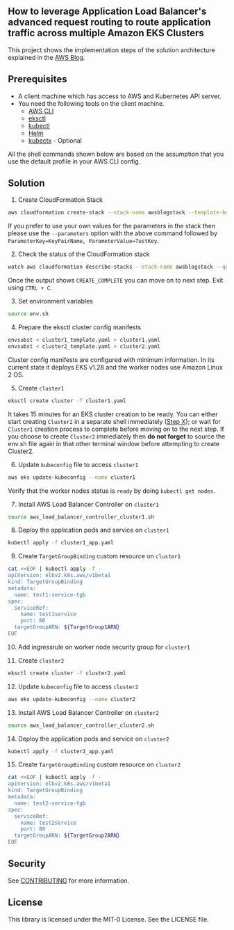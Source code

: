 ## How to leverage Application Load Balancer's advanced request routing to route application traffic across multiple Amazon EKS Clusters

This project shows the implementation steps of the solution architecture explained in the [AWS Blog]().

## Prerequisites

- A client machine which has access to AWS and Kubernetes API server.
- You need the following tools on the client machine.
	- [AWS CLI](https://docs.aws.amazon.com/cli/latest/userguide/cli-chap-install.html)
   	- [eksctl](https://eksctl.io/installation/)
  	- [kubectl](https://docs.aws.amazon.com/eks/latest/userguide/install-kubectl.html)
  	- [Helm](https://helm.sh/docs/intro/install/)
  	- [kubectx](https://github.com/ahmetb/kubectx) - Optional

All the shell commands shown below are based on the assumption that you use the default profile in your AWS CLI config.

## Solution

1. Create CloudFormation Stack

```bash
aws cloudformation create-stack --stack-name awsblogstack --template-body file://cfn.yaml
```

If you prefer to use your own values for the parameters in the stack then please use the `--parameters` option with the above command followed by `ParameterKey=KeyPairName, ParameterValue=TestKey`.

2. Check the status of the CloudFormation stack

```bash
watch aws cloudformation describe-stacks --stack-name awsblogstack --query "Stacks[0].StackStatus" --output text
```

Once the output shows `CREATE_COMPLETE` you can move on to next step. Exit using `CTRL + C`. 

3. Set environment variables

```bash
source env.sh
```

4. Prepare the eksctl cluster config manifests

```bash
envsubst < cluster1_template.yaml > cluster1.yaml
envsubst < cluster2_template.yaml > cluster2.yaml
```

Cluster config manifests are configured with minimum information. In its current state it deploys EKS v1.28 and the worker nodes use Amazon Linux 2 OS.

5. Create `cluster1`

```bash
eksctl create cluster -f cluster1.yaml
```

It takes 15 minutes for an EKS cluster creation to be ready. You can either start creating `Cluster2` in a separate shell immediately ([Step X]()); or wait for `Cluster1` creation process to complete before moving on to the next step. If you choose to create `Cluster2` immediately then **do not forget** to source the env.sh file again in that other terminal window before attempting to create Cluster2.

6. Update `kubeconfig` file to access `cluster1`

```bash
aws eks update-kubeconfig --name cluster1 
```

Verify that the worker nodes status is `ready` by doing `kubectl get nodes`. 

7. Install AWS Load Balancer Controller on `cluster1`

```bash
source aws_load_balancer_controller_cluster1.sh
```

8. Deploy the application pods and service on `cluster1`

```bash
kubectl apply -f cluster1_app.yaml
```

9. Create `TargetGroupBinding` custom resource on `cluster1`

```bash
cat <<EOF | kubectl apply -f -
apiVersion: elbv2.k8s.aws/v1beta1
kind: TargetGroupBinding
metadata:
  name: test1-service-tgb
spec:
  serviceRef:
    name: test1service
    port: 80
  targetGroupARN: ${TargetGroup1ARN}
EOF
```

10. Add ingressrule on worker node security group for `cluster1`

11. Create `cluster2`

```bash
eksctl create cluster -f cluster2.yaml
```

12. Update `kubeconfig` file to access `cluster2`

```bash
aws eks update-kubeconfig --name cluster2
```

13. Install AWS Load Balancer Controller on `cluster2`

```bash
source aws_load_balancer_controller_cluster2.sh
```

14. Deploy the application pods and service on `cluster2`

```bash
kubectl apply -f cluster2_app.yaml
```

15. Create `TargetGroupBinding` custom resource on `cluster2`

```bash
cat <<EOF | kubectl apply -f -
apiVersion: elbv2.k8s.aws/v1beta1
kind: TargetGroupBinding
metadata:
  name: test2-service-tgb
spec:
  serviceRef:
    name: test2service
    port: 80
  targetGroupARN: ${TargetGroup2ARN}
EOF
```

## Security

See [CONTRIBUTING](CONTRIBUTING.md#security-issue-notifications) for more information.

## License

This library is licensed under the MIT-0 License. See the LICENSE file.

